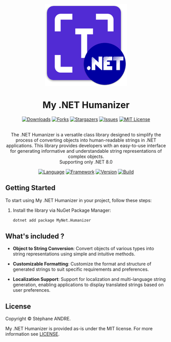 <div id="top"></div>

<!-- PROJECT INFO -->
<br />
<div align="center">
  <a href="https://github.com/sandre58/MyNetHumanizer">
    <img src="images/logo.png" width="256" height="256">
  </a>

<h1 align="center">My .NET Humanizer</h1>

[![Downloads][downloads-shield]][downloads-url]
[![Forks][forks-shield]][forks-url]
[![Stargazers][stars-shield]][stars-url]
[![Issues][issues-shield]][issues-url]
[![MIT License][license-shield]][license-url]

  <p align="center">
    <br />
    The .NET Humanizer is a versatile class library designed to simplify the process of converting objects into human-readable strings in .NET applications. This library provides developers with an easy-to-use interface for generating informative and understandable string representations of complex objects.
    <br />
    Supporting only .NET 8.0
  </p>

[![Language][language-shield]][language-url]
[![Framework][framework-shield]][framework-url]
[![Version][version-shield]][version-url]
[![Build][build-shield]][build-url]

</div>

## Getting Started

To start using My .NET Humanizer in your project, follow these steps:

1. Install the library via NuGet Package Manager:
   ```bash
   dotnet add package MyNet.Humanizer

## What's included ?


- **Object to String Conversion**: Convert objects of various types into string representations using simple and intuitive methods.

- **Customizable Formatting**: Customize the format and structure of generated strings to suit specific requirements and preferences.

- **Localization Support**: Support for localization and multi-language string generation, enabling applications to display translated strings based on user preferences.

## License

Copyright © Stéphane ANDRE.

My .NET Humanizer is provided as-is under the MIT license. For more information see [LICENSE](./LICENSE).

<!-- MARKDOWN LINKS & IMAGES -->
<!-- https://www.markdownguide.org/basic-syntax/#reference-style-links -->
[language-shield]: https://img.shields.io/github/languages/top/sandre58/MyNetHumanizer
[language-url]: https://github.com/sandre58/MyNetHumanizer
[forks-shield]: https://img.shields.io/github/forks/sandre58/MyNetHumanizer?style=for-the-badge
[forks-url]: https://github.com/sandre58/MyNetHumanizer/network/members
[stars-shield]: https://img.shields.io/github/stars/sandre58/MyNetHumanizer?style=for-the-badge
[stars-url]: https://github.com/sandre58/MyNetHumanizer/stargazers
[issues-shield]: https://img.shields.io/github/issues/sandre58/MyNetHumanizer?style=for-the-badge
[issues-url]: https://github.com/sandre58/MyNetHumanizer/issues
[license-shield]: https://img.shields.io/github/license/sandre58/MyNetHumanizer?style=for-the-badge
[license-url]: https://github.com/sandre58/MyNetHumanizer/blob/main/LICENSE
[build-shield]: https://img.shields.io/github/actions/workflow/status/sandre58/MyNetHumanizer/ci.yml?logo=github&label=CI
[build-url]: https://github.com/sandre58/MyNetHumanizer/actions
[downloads-shield]: https://img.shields.io/github/downloads/sandre58/MyNetHumanizer/total?style=for-the-badge
[downloads-url]: https://github.com/sandre58/MyNetHumanizer/releases
[framework-shield]: https://img.shields.io/badge/.NET-8.0-purple
[framework-url]: https://github.com/sandre58/MyNetHumanizer/tree/main/src/MyNet.Humanizer
[version-shield]: https://img.shields.io/badge/v1.0.0-blue
[version-url]: https://github.com/sandre58/MyNetHumanizer/pkgs/nuget/MyNet.Humanizer